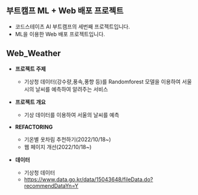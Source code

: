 ## 부트캠프 ML + Web 배포 프로젝트
- 코드스테이츠 AI 부트캠프의 세번째 프로젝트입니다.
- ML을 이용한 Web 배포 프로젝트입니다.

## Web_Weather
- **프로젝트 주제**
  - 기상청 데이터(강수량,풍속,풍향 등)를 Randomforest 모델을 이용하여 서울시의 날씨를 예측하여 알려주는 서비스

- **프로젝트 개요**
  - 기상 데이터를 이용하여 서울의 날씨를 예측

- **REFACTORING**
  - 기온별 옷차림 추천하기(2022/10/18~)
  - 웹 페이지 개선(2022/10/18~)

- **데이터**
  - 기상청 데이터
  - https://www.data.go.kr/data/15043648/fileData.do?recommendDataYn=Y

